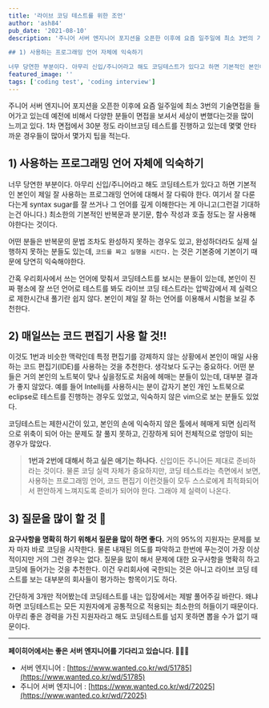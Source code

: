 ```yaml
---
title: '라이브 코딩 테스트를 위한 조언'
author: 'ash84'
pub_date: '2021-08-10'
description: '주니어 서버 엔지니어 포지션을 오픈한 이후에 요즘 일주일에 최소 3번의 기술면접을 들어가고 있는데 예전에 비해서 다양한 분들이 면접을 보셔서 세상이 변했다는것을 많이 느끼고 있다. 1차 면접에서 30분 정도 라이브코딩 테스트를 진행하고 있는데 몇몇 안타까운 경우들이 많아서 몇가지 팁을 적는다. 

## 1) 사용하는 프로그래밍 언어 자체에 익숙하기

너무 당연한 부분이다. 아무리 신입/주니어라고 해도 코딩테스트가 있다고 하면 기본적인 본인이 제일 잘 사용하는 프로그래밍 언어에 대해서 잘 다뤄야 한다. 여기서 잘 다룬다는게 synta'
featured_image: ''
tags: ['coding test', 'coding interview']
---
```


주니어 서버 엔지니어 포지션을 오픈한 이후에 요즘 일주일에 최소 3번의 기술면접을 들어가고 있는데 예전에 비해서 다양한 분들이 면접을 보셔서 세상이 변했다는것을 많이 느끼고 있다. 1차 면접에서 30분 정도 라이브코딩 테스트를 진행하고 있는데 몇몇 안타까운 경우들이 많아서 몇가지 팁을 적는다. 

## 1) 사용하는 프로그래밍 언어 자체에 익숙하기

너무 당연한 부분이다. 아무리 신입/주니어라고 해도 코딩테스트가 있다고 하면 기본적인 본인이 제일 잘 사용하는 프로그래밍 언어에 대해서 잘 다뤄야 한다. 여기서 잘 다룬다는게 syntax sugar를 잘 쓰거나 그 언어를 깊게 이해한다는 게 아니고(그런걸 기대하는건 아니다.) 최소한의 기본적인 반복문과 분기문, 함수 작성과 호출 정도는 잘 사용해야한다는 것이다. 

어떤 분들은 반복문의 문법 조차도 완성하지 못하는 경우도 있고, 완성하더라도 실제 실행하지 못하는 분들도 있는데, `코드를 짜고 실행을 시킨다.` 는 것은 기본중에 기본이기 때문에 당연히 익숙해야한다. 

간혹 우리회사에서 쓰는 언어에 맞춰서 코딩테스트를 보시는 분들이 있는데, 본인이 진짜 평소에 잘 쓰던 언어로 테스트를 봐도 라이브 코딩 테스트라는 압박감에서 제 실력으로 제한시간내 풀기란 쉽지 않다. 본인이 제일 잘 하는 언어를 이용해서 시험을 보길 추천한다. 

## 2) 매일쓰는 코드 편집기 사용 할 것!!

이것도 1번과 비슷한 맥락인데 특정 편집기를 강제하지 않는 상황에서 본인이 매일 사용하는 코드 편집기(IDE)를 사용하는 것을 추천한다. 생각보다 도구는 중요하다. 어떤 분들은 거의 본인의 노트북이 맞나 싶을정도로 처음에 헤매는 분들이 있는데, 대부분 결과가 좋지 않았다. 예를 들어 Intellij를 사용하시는 분이 갑자기 본인 개인 노트북으로 eclipse로 테스트를 진행하는 경우도 있었고, 익숙하지 않은 vim으로 보는 분들도 있었다. 

코딩테스트는 제한시간이 있고, 본인의 손에 익숙하지 않은 툴에서 헤매게 되면 심리적으로 위축이 되어 아는 문제도 잘 풀지 못하고, 긴장하게 되어 전체적으로 엉망이 되는 경우가 많았다. 

> **1번과 2번에 대해서 하고 싶은 애기는 하나다.** 신입이든 주니어든 제대로 준비하라는 것이다. 물론 코딩 실력 자체가 중요하지만, 코딩 테스트라는 측면에서 보면, 사용하는 프로그래밍 언어, 코드 편집기 이런것들이 모두 스스로에게 최적화되어서 편안하게 느껴지도록 준비가 되어야 한다. 그래야 제 실력이 나온다.

## 3) 질문을 많이 할 것 🧐

**요구사항을 명확히 하기 위해서 질문을 많이 하면 좋다.** 거의 95%의 지원자는 문제를 보자 마자 바로 코딩을 시작한다. 물론 내재된 의도를 파악하고 한번에 푸는것이 가장 이상적이지만 거의 그런 경우는 없다. 질문을 많이 해서 문제에 대한 요구사항을 명확히 하고 코딩에 들어가는 것을 추천한다. 이건 우리회사에 국한되는 것은 아니고 라이브 코딩 테스트를 보는 대부분의 회사들이 평가하는 항목이기도 하다. 

간단하게 3개만 적어봤는데 코딩테스트를 내는 입장에서는 제발 풀어주길 바란다. 왜냐하면 코딩테스트는 모든 지원자에게 공통적으로 적용되는 최소한의 허들이기 때문이다. 아무리 좋은 경력을 가진 지원자라고 해도 코딩테스트를 넘지 못하면 뽑을 수가 없기 때문이다. 

---

**페이히어에서는 좋은 서버 엔지니어를 기다리고 있습니다. 👨🏻‍💻**

- 서버 엔지니어 : [https://www.wanted.co.kr/wd/51785](https://www.wanted.co.kr/wd/51785)
- 주니어 서버 엔지니어 : [https://www.wanted.co.kr/wd/72025](https://www.wanted.co.kr/wd/72025)
